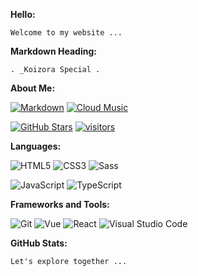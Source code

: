 **Hello:**

```text
Welcome to my website ...
```

**Markdown Heading:**

```text
. _Koizora Special .
```

**About Me:**

[![Markdown](https://img.shields.io/badge/Markdown-0D0D0D?logo=Dailymotion&logoColor=fff)](https://github.com)
[![Cloud Music](https://img.shields.io/badge/Cloud%20Music-6666CC?logo=AppleMusic&logoColor=fff)](https://github.com)

[![GitHub Stars](https://img.shields.io/github/stars/lql6639?color=2da44e&label=GitHub%20Stars&logo=Github)](https://github.com/lql6639)
[![visitors](https://visitor-badge.laobi.icu/badge?page_id=lql6639.lql6639)](https://github.com/lql6639)

**Languages:**

![HTML5](https://img.shields.io/badge/HTML5-E34F26?logo=HTML5&logoColor=fff)
![CSS3](https://img.shields.io/badge/CSS3-1572B6?logo=CSS3&logoColor=fff)
![Sass](https://img.shields.io/badge/Sass-CC6699?logo=Sass&logoColor=fff)

![JavaScript](https://img.shields.io/badge/JavaScript-F7DF1E?logo=JavaScript&logoColor=333)
![TypeScript](https://img.shields.io/badge/TypeScript-3178C6?logo=TypeScript&logoColor=fff)

**Frameworks and Tools:**

![Git](https://img.shields.io/badge/Git-F05032?logo=Git&logoColor=fff)
![Vue](https://img.shields.io/badge/Vue-2DA44E?logo=Vue.js&logoColor=fff)
![React](https://img.shields.io/badge/React-087EA4?logo=React&logoColor=333)
![Visual Studio Code](https://img.shields.io/badge/VS%20CODE-006CAF?logo=VisualStudioCode&logoColor=fff)

**GitHub Stats:**

```text
Let's explore together ...
```

